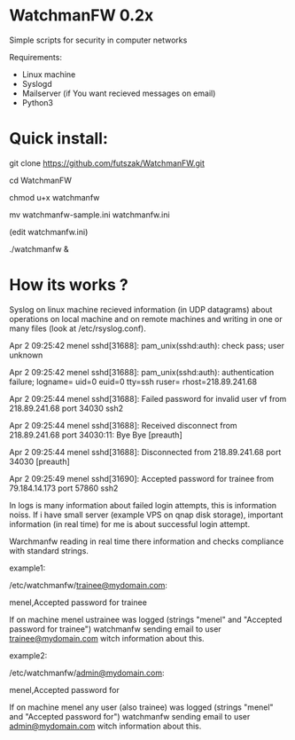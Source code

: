 # WatchmanFW 0.2x

Simple scripts for security in computer networks

Requirements:
- Linux machine
- Syslogd
- Mailserver (if You want recieved messages on email)
- Python3

# Quick install:

git clone https://github.com/futszak/WatchmanFW.git

cd WatchmanFW

chmod u+x watchmanfw

mv watchmanfw-sample.ini watchmanfw.ini

(edit watchmanfw.ini)

./watchmanfw &

# How its works ?

Syslog on linux machine recieved information (in UDP datagrams) about operations on local machine and on remote machines and writing in one or many files (look at /etc/rsyslog.conf).


Apr  2 09:25:42 menel sshd[31688]: pam_unix(sshd:auth): check pass; user unknown

Apr  2 09:25:42 menel sshd[31688]: pam_unix(sshd:auth): authentication failure; logname= uid=0 euid=0 tty=ssh ruser= rhost=218.89.241.68

Apr  2 09:25:44 menel sshd[31688]: Failed password for invalid user vf from 218.89.241.68 port 34030 ssh2

Apr  2 09:25:44 menel sshd[31688]: Received disconnect from 218.89.241.68 port 34030:11: Bye Bye [preauth]

Apr  2 09:25:44 menel sshd[31688]: Disconnected from 218.89.241.68 port 34030 [preauth]

Apr  2 09:25:49 menel sshd[31690]: Accepted password for trainee from 79.184.14.173 port 57860 ssh2


In logs is many information about failed login attempts, this is information noiss. If i have small server (example VPS on qnap disk storage), important information (in real time) for me is about successful login attempt.

Warchmanfw reading in real time there information and checks compliance with standard strings.


example1:

/etc/watchmanfw/trainee@mydomain.com:

menel,Accepted password for trainee


If on machine menel ustrainee was logged (strings "menel" and "Accepted password for trainee") watchmanfw sending email to user trainee@mydomain.com witch information about this.


example2:

/etc/watchmanfw/admin@mydomain.com:

menel,Accepted password for


If on machine menel any user (also trainee) was logged (strings "menel" and "Accepted password for") watchmanfw sending email to user admin@mydomain.com witch information about this.
